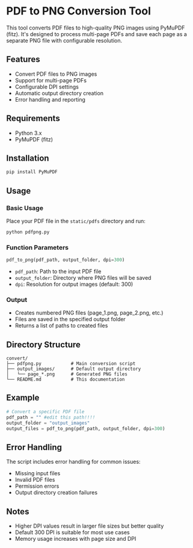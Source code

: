 # PDF to PNG Conversion Tool

This tool converts PDF files to high-quality PNG images using PyMuPDF (fitz). It's designed to process multi-page PDFs and save each page as a separate PNG file with configurable resolution.

## Features

- Convert PDF files to PNG images
- Support for multi-page PDFs
- Configurable DPI settings
- Automatic output directory creation
- Error handling and reporting

## Requirements

- Python 3.x
- PyMuPDF (fitz)

## Installation

```bash
pip install PyMuPDF
```

## Usage

### Basic Usage

Place your PDF file in the `static/pdfs` directory and run:

```bash
python pdfpng.py
```

### Function Parameters

```python
pdf_to_png(pdf_path, output_folder, dpi=300)
```

- `pdf_path`: Path to the input PDF file
- `output_folder`: Directory where PNG files will be saved
- `dpi`: Resolution for output images (default: 300)

### Output

- Creates numbered PNG files (page_1.png, page_2.png, etc.)
- Files are saved in the specified output folder
- Returns a list of paths to created files

## Directory Structure

```
convert/
├── pdfpng.py           # Main conversion script
├── output_images/      # Default output directory
│   └── page_*.png      # Generated PNG files
└── README.md           # This documentation
```

## Example

```python
# Convert a specific PDF file
pdf_path = "" #edit this path!!!!
output_folder = "output_images"
output_files = pdf_to_png(pdf_path, output_folder, dpi=300)
```

## Error Handling

The script includes error handling for common issues:
- Missing input files
- Invalid PDF files
- Permission errors
- Output directory creation failures

## Notes

- Higher DPI values result in larger file sizes but better quality
- Default 300 DPI is suitable for most use cases
- Memory usage increases with page size and DPI
